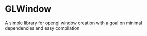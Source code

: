 # GLWindow
A simple library for opengl window creation with a goal on minimal dependencies and easy compilation
